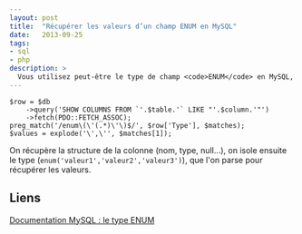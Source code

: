```yaml
---
layout: post
title:  "Récupérer les valeurs d’un champ ENUM en MySQL"
date:   2013-09-25
tags: 
- sql
- php
description: >
  Vous utilisez peut-être le type de champ <code>ENUM</code> en MySQL, qui vous permet d'avoir une liste de valeurs prédéfinies. Voici comment récupérer la liste de ces valeurs prédéfinies dans un tableau en PHP :
---
```


	$row = $db
	    ->query('SHOW COLUMNS FROM `'.$table.'` LIKE "'.$column.'"')
	    ->fetch(PDO::FETCH_ASSOC);
	preg_match('/enum\(\'(.*)\'\)$/', $row['Type'], $matches);
	$values = explode('\',\'', $matches[1]);

On récupère la structure de la colonne (nom, type, null...), on isole ensuite le type (`enum('valeur1','valeur2','valeur3')`), que l'on parse pour récupérer les valeurs.

## Liens
[Documentation MySQL : le type ENUM](http://dev.mysql.com/doc/refman/5.0/en/enum.html)